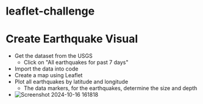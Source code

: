 # leaflet-challenge

# Create Earthquake Visual
  - Get the dataset from the USGS
    - Click on "All earthquakes for past 7 days"
  - Import the data into code
  - Create a map using Leaflet
  - Plot all earthquakes by latitude and longitude
    - The data markers, for the earthquakes, determine the size and depth
  - ![Screenshot 2024-10-16 161818](https://github.com/user-attachments/assets/a3209f3d-dfca-4f94-b6d8-5f30944d3b0f)
